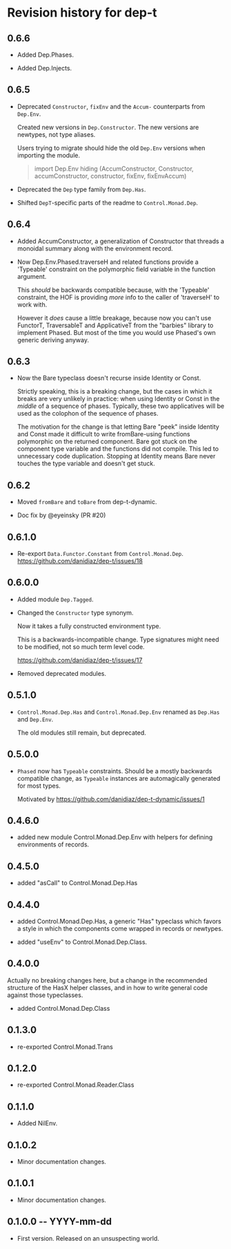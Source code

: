 # Revision history for dep-t


## 0.6.6

* Added Dep.Phases. 

* Added Dep.Injects.

## 0.6.5

* Deprecated `Constructor`, `fixEnv` and the `Accum-` counterparts from `Dep.Env`.
  
  Created new versions in `Dep.Constructor`. The new versions are newtypes, not
  type aliases.

  Users trying to migrate should hide the old `Dep.Env` versions when importing
  the module.

  > import Dep.Env hiding (AccumConstructor, Constructor, accumConstructor, constructor, fixEnv, fixEnvAccum)

* Deprecated the `Dep` type family from `Dep.Has`.

* Shifted `DepT`-specific parts of the readme to `Control.Monad.Dep`.

## 0.6.4

* Added AccumConstructor, a generalization of Constructor that threads a
  monoidal summary along with the environment record.

* Now Dep.Env.Phased.traverseH and related functions provide a 'Typeable'
  constraint on the polymorphic field variable in the function argument.

  This *should* be backwards compatible because, with the 'Typeable' constraint,
  the HOF is providing *more* info to the caller of 'traverseH' to work with.

  However it *does* cause a little breakage, because now you can't use FunctorT,
  TraversableT and ApplicativeT from the "barbies" library to implement Phased.
  But most of the time you would use Phased's own generic deriving anyway.

## 0.6.3

* Now the Bare typeclass doesn't recurse inside Identity or Const.

  Strictly speaking, this is a breaking change, but the cases in which it breaks
  are very unlikely in practice: when using Identity or Const in the *middle* of
  a sequence of phases. Typically, these two applicatives will be used as the
  colophon of the sequence of phases.
  
  The motivation for the change is that letting Bare "peek" inside Identity and
  Const made it difficult to write fromBare-using functions polymorphic on the
  returned component. Bare got stuck on the component type variable and the
  functions did not compile. This led to unnecessary code duplication. Stopping
  at Identity means Bare never touches the type variable and doesn't get stuck.

## 0.6.2

* Moved `fromBare` and `toBare` from dep-t-dynamic.

* Doc fix by @eyeinsky (PR #20)

## 0.6.1.0

* Re-export `Data.Functor.Constant` from `Control.Monad.Dep`. https://github.com/danidiaz/dep-t/issues/18

## 0.6.0.0

* Added module `Dep.Tagged`.

* Changed the `Constructor` type synonym. 

  Now it takes a fully constructed environment type. 

  This is a backwards-incompatible change. Type signatures might need to be modified, not so much term level code.

  https://github.com/danidiaz/dep-t/issues/17

* Removed deprecated modules.

## 0.5.1.0

* `Control.Monad.Dep.Has` and `Control.Monad.Dep.Env` renamed as `Dep.Has` and `Dep.Env`.

  The old modules still remain, but deprecated.

## 0.5.0.0

* `Phased` now has `Typeable` constraints. Should be a mostly backwards compatible
  change, as `Typeable` instances are automagically generated for most types.

  Motivated by https://github.com/danidiaz/dep-t-dynamic/issues/1

## 0.4.6.0

* added new module Control.Monad.Dep.Env with helpers for defining environments of records.

## 0.4.5.0

* added "asCall" to Control.Monad.Dep.Has

## 0.4.4.0

* added Control.Monad.Dep.Has, a generic "Has" typeclass which favors a style in which
  the components come wrapped in records or newtypes.

* added "useEnv" to Control.Monad.Dep.Class.

## 0.4.0.0

Actually no breaking changes here, but a change in the recommended structure of
the HasX helper classes, and in how to write general code against those
typeclasses.

* added Control.Monad.Dep.Class

## 0.1.3.0

* re-exported Control.Monad.Trans

## 0.1.2.0

* re-exported Control.Monad.Reader.Class

## 0.1.1.0

* Added NilEnv.

## 0.1.0.2 

* Minor documentation changes.

## 0.1.0.1 

* Minor documentation changes.

## 0.1.0.0 -- YYYY-mm-dd

* First version. Released on an unsuspecting world.
